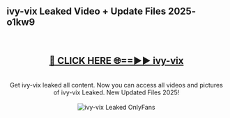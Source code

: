 <h2>ivy-vix Leaked Video + Update Files 2025- o1kw9</h2>
<br>
<div align="center">
<h2><a href="https://libra.edu.pl?ivy-vix" rel="nofollow">🔴 CLICK HERE 🌐==►► ivy-vix</a></h2>
<br>
Get ivy-vix leaked all content. Now you can access all videos and pictures of ivy-vix Leaked. New Updated Files 2025!
<br>
<br>
<a href="https://libra.edu.pl?ivy-vix" rel="nofollow" data-target="animated-image.originalLink"><img src="https://i.ibb.co.com/WyWwxjT/player-gif2.gif" alt="ivy-vix Leaked OnlyFans" style="max-width: 100%; display: inline-block;" data-target="animated-image.originalImage"></a>
</div>
<br>
